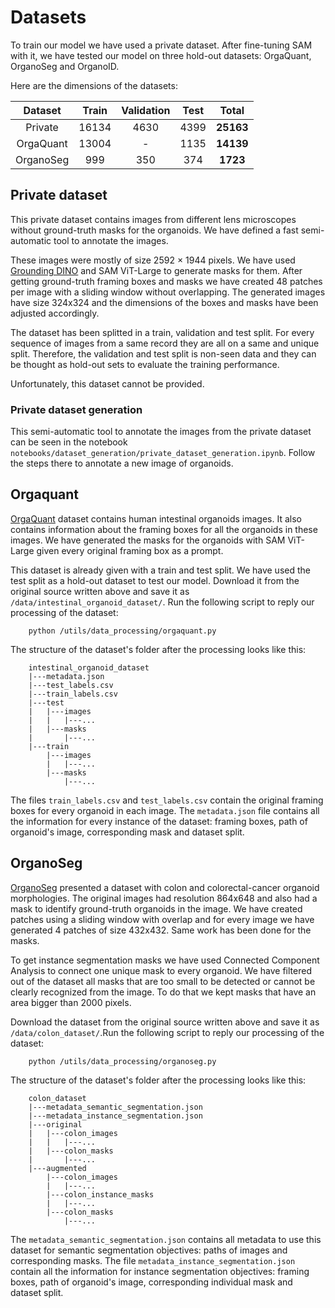 # Datasets

To train our model we have used a private dataset. After fine-tuning SAM with it, we have tested our model on three hold-out datasets: OrgaQuant, OrganoSeg and OrganoID. 

Here are the dimensions of the datasets:

| **Dataset** | **Train** | **Validation** | **Test** | **Total** |
|:-----------:|:---------:|:--------------:|:--------:|:---------:|
| Private     |   16134   |      4630      |   4399   | **25163** |
| OrgaQuant   |   13004   |        -       |   1135   | **14139** |
| OrganoSeg   |    999    |       350      |   374    | **1723**  |

## Private dataset

This private dataset contains images from different lens microscopes without ground-truth masks for the organoids. We have defined a fast semi-automatic tool to annotate the images. 

These images were mostly of size 2592 × 1944 pixels. We have used [Grounding DINO](https://arxiv.org/abs/2303.05499) and SAM ViT-Large to generate masks for them. After getting ground-truth framing boxes and masks we have created 48 patches per image with a sliding window without overlapping. The generated images have size 324x324 and the dimensions of the boxes and masks have been adjusted accordingly.

The dataset has been splitted in a train, validation and test split. For every sequence of images from a same record they are all on a same and unique split. Therefore, the validation and test split is non-seen data and they can be thought as hold-out sets to evaluate the training performance.

Unfortunately, this dataset cannot be provided.

### Private dataset generation

This semi-automatic tool to annotate the images from the private dataset can be seen in the notebook `notebooks/dataset_generation/private_dataset_generation.ipynb`. Follow the steps there to annotate a new image of organoids.

## Orgaquant

[OrgaQuant](https://www.nature.com/articles/s41598-019-48874-y) dataset  contains human intestinal organoids images. It also contains information about the framing boxes for all the organoids in these images. We have generated the masks for the organoids with SAM ViT-Large given every original framing box as a prompt. 

This dataset is already given with a train and test split. We have used the test split as a hold-out dataset to test our model. Download it from the original source written above and save it as `/data/intestinal_organoid_dataset/`. Run the following script to reply our processing of the dataset:

```
    python /utils/data_processing/orgaquant.py
```

The structure of the dataset's folder after the processing looks like this:

```
    intestinal_organoid_dataset
    |---metadata.json
    |---test_labels.csv
    |---train_labels.csv
    |---test
    |   |---images
    |   |   |---...
    |   |---masks
    |       |---...
    |---train
        |---images
        |   |---...
        |---masks
            |---...

```

 The files `train_labels.csv` and `test_labels.csv` contain the original framing boxes for every organoid in each image. The `metadata.json` file contains all the information for every instance of the dataset: framing boxes, path of organoid's image, corresponding mask and dataset split.


## OrganoSeg

[OrganoSeg](https://www.nature.com/articles/s41598-017-18815-8) presented a dataset with colon and colorectal-cancer organoid morphologies. The original images had resolution 864x648 and also had a mask to identify ground-truth organoids in the image. We have created patches using a sliding window with overlap and for every image we have generated 4 patches of size 432x432. Same work has been done for the masks.

To get instance segmentation masks we have used Connected Component Analysis to connect one unique mask to every organoid. We have filtered out of the dataset all masks that are too small to be detected or cannot be clearly recognized from the image. To do that we kept masks that have an area bigger than 2000 pixels. 

Download the dataset from the original source written above and save it as `/data/colon_dataset/`.Run the following script to reply our processing of the dataset:

```
    python /utils/data_processing/organoseg.py
```



The structure of the dataset's folder after the processing looks like this:

```
    colon_dataset
    |---metadata_semantic_segmentation.json
    |---metadata_instance_segmentation.json
    |---original
    |   |---colon_images
    |   |   |---...
    |   |---colon_masks
    |       |---...
    |---augmented
        |---colon_images
        |   |---...
        |---colon_instance_masks
        |   |---...
        |---colon_masks
            |---...

```

 The `metadata_semantic_segmentation.json` contains all metadata to use this dataset for semantic segmentation objectives: paths of images and corresponding masks. The file `metadata_instance_segmentation.json` contain all the information for instance segmentation objectives: framing boxes, path of organoid's image, corresponding individual mask and dataset split.